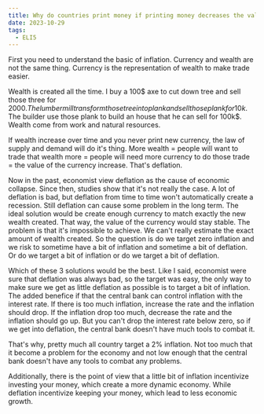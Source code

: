```yaml
---
title: Why do countries print money if printing money decreases the value of the currency?
date: 2023-10-29
tags:
  - ELI5
---
```




First you need to understand the basic of inflation. Currency and wealth are not the same thing. Currency is the representation of wealth to make trade easier.

Wealth is created all the time. I buy a 100$ axe to cut down tree and sell those three for 2000$. The lumber mill transform those tree into plank and sell those plank for 10k$. The builder use those plank to build an house that he can sell for 100k$. Wealth come from work and natural resources.

If wealth increase over time and you never print new currency, the law of supply and demand will do it's thing. More wealth = people will want to trade that wealth more = people will need more currency to do those trade = the value of the currency increase. That's deflation.

Now in the past, economist view deflation as the cause of economic collapse. Since then, studies show that it's not really the case. A lot of deflation is bad, but deflation from time to time won't automatically create a recession. Still deflation can cause some problem in the long term. The ideal solution would be create enough currency to match exactly the new wealth created. That way, the value of the currency would stay stable. The problem is that it's impossible to achieve. We can't really estimate the exact amount of wealth created. So the question is do we target zero inflation and we risk to sometime have a bit of inflation and sometime a bit of deflation. Or do we target a bit of inflation or do we target a bit of deflation.

Which of these 3 solutions would be the best. Like I said, economist were sure that deflation was always bad, so the target was easy, the only way to make sure we get as little deflation as possible is to target a bit of inflation. The added benefice if that the central bank can control inflation with the interest rate. If there is too much inflation, increase the rate and the inflation should drop. If the inflation drop too much, decrease the rate and the inflation should go up. But you can't drop the interest rate below zero, so if we get into deflation, the central bank doesn't have much tools to combat it.

That's why, pretty much all country target a 2% inflation. Not too much that it become a problem for the economy and not low enough that the central bank doesn't have any tools to combat any problems.

Additionally, there is the point of view that a little bit of inflation incentivize investing your money, which create a more dynamic economy. While deflation incentivize keeping your money, which lead to less economic growth.